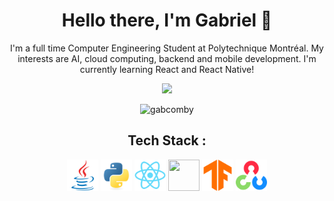 <h1 align='center'>
  Hello there, I'm Gabriel 👋
</h1>

<p align="center">  
  I'm a full time Computer Engineering Student at Polytechnique Montréal. My interests are AI, cloud computing, backend and mobile development. I'm currently learning     React and React Native!
</p>

<p align='center'>
  <a href="https://www.linkedin.com/in/gabriel-comby/">
      <img src="https://img.shields.io/badge/linkedin-%230077B5.svg?&style=for-the-badge&logo=linkedin&logoColor=white" />
  </a>
</p>

<p align="center"> <img src="https://github-readme-stats.vercel.app/api?username=gabcomby&count_private=true&show_icons=true&theme=dark" alt="gabcomby" />
  
<h2 align="center">  
  Tech Stack :
</h2>
<p align="center">  
  <img src="https://github.com/devicons/devicon/blob/master/icons/java/java-original.svg" width="50" height="50"/>
  <img src="https://github.com/devicons/devicon/blob/master/icons/python/python-original.svg" width="50" height="50"/>
  <img src="https://github.com/devicons/devicon/blob/master/icons/react/react-original.svg" width="50" height="50"/>
  <img src="https://cdn.worldvectorlogo.com/logos/c.svg" width="50" height="50"/>
  <img src="https://github.com/devicons/devicon/blob/master/icons/tensorflow/tensorflow-original.svg" width="50" height="50"/>
  <img src="https://github.com/devicons/devicon/blob/master/icons/opencv/opencv-original.svg" width="50" height="50"/>
</p>

